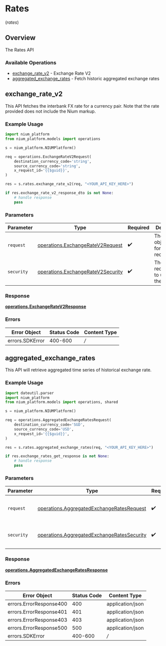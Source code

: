# Rates
(*rates*)

## Overview

The Rates API

### Available Operations

* [exchange_rate_v2](#exchange_rate_v2) - Exchange Rate V2
* [aggregated_exchange_rates](#aggregated_exchange_rates) - Fetch historic aggregated exchange rates

## exchange_rate_v2

This API fetches the interbank FX rate for a currency pair. Note that the rate provided does not include the Nium markup.

### Example Usage

```python
import nium_platform
from nium_platform.models import operations

s = nium_platform.NIUMPlatform()

req = operations.ExchangeRateV2Request(
    destination_currency_code='string',
    source_currency_code='string',
    x_request_id='{{$guid}}',
)

res = s.rates.exchange_rate_v2(req, "<YOUR_API_KEY_HERE>")

if res.exchange_rate_v2_response_dto is not None:
    # handle response
    pass
```

### Parameters

| Parameter                                                                              | Type                                                                                   | Required                                                                               | Description                                                                            |
| -------------------------------------------------------------------------------------- | -------------------------------------------------------------------------------------- | -------------------------------------------------------------------------------------- | -------------------------------------------------------------------------------------- |
| `request`                                                                              | [operations.ExchangeRateV2Request](../../models/operations/exchangeratev2request.md)   | :heavy_check_mark:                                                                     | The request object to use for the request.                                             |
| `security`                                                                             | [operations.ExchangeRateV2Security](../../models/operations/exchangeratev2security.md) | :heavy_check_mark:                                                                     | The security requirements to use for the request.                                      |


### Response

**[operations.ExchangeRateV2Response](../../models/operations/exchangeratev2response.md)**
### Errors

| Error Object    | Status Code     | Content Type    |
| --------------- | --------------- | --------------- |
| errors.SDKError | 400-600         | */*             |

## aggregated_exchange_rates

This API will retrieve aggregated time series of historical exchange rate.

### Example Usage

```python
import dateutil.parser
import nium_platform
from nium_platform.models import operations, shared

s = nium_platform.NIUMPlatform()

req = operations.AggregatedExchangeRatesRequest(
    destination_currency_code='SGD',
    source_currency_code='USD',
    x_request_id='{{$guid}}',
)

res = s.rates.aggregated_exchange_rates(req, "<YOUR_API_KEY_HERE>")

if res.exchange_rates_get_response is not None:
    # handle response
    pass
```

### Parameters

| Parameter                                                                                                | Type                                                                                                     | Required                                                                                                 | Description                                                                                              |
| -------------------------------------------------------------------------------------------------------- | -------------------------------------------------------------------------------------------------------- | -------------------------------------------------------------------------------------------------------- | -------------------------------------------------------------------------------------------------------- |
| `request`                                                                                                | [operations.AggregatedExchangeRatesRequest](../../models/operations/aggregatedexchangeratesrequest.md)   | :heavy_check_mark:                                                                                       | The request object to use for the request.                                                               |
| `security`                                                                                               | [operations.AggregatedExchangeRatesSecurity](../../models/operations/aggregatedexchangeratessecurity.md) | :heavy_check_mark:                                                                                       | The security requirements to use for the request.                                                        |


### Response

**[operations.AggregatedExchangeRatesResponse](../../models/operations/aggregatedexchangeratesresponse.md)**
### Errors

| Error Object            | Status Code             | Content Type            |
| ----------------------- | ----------------------- | ----------------------- |
| errors.ErrorResponse400 | 400                     | application/json        |
| errors.ErrorResponse401 | 401                     | application/json        |
| errors.ErrorResponse403 | 403                     | application/json        |
| errors.ErrorResponse500 | 500                     | application/json        |
| errors.SDKError         | 400-600                 | */*                     |
